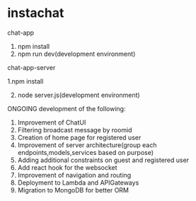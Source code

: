 # instachat
chat-app 
1. npm install
2. npm run dev(development environment)

chat-app-server

1.npm install

2. node server.js(development environment)

ONGOING development of the following:
1. Improvement of ChatUI
2. Filtering broadcast message by roomid
3. Creation of home page for registered user
4. Improvement of server architecture(group each endpoints,models,services based on purpose)
5. Adding additional constraints on guest and registered user
6. Add react hook for the websocket
7. Improvement of navigation and routing
8. Deployment to Lambda and APIGateways
9. Migration to MongoDB for better ORM
